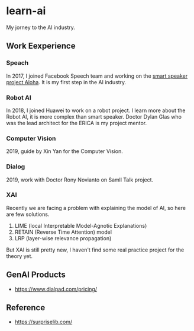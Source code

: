 # learn-ai

My jorney to the AI industry.

## Work Eexperience

### Speach 

In 2017, I joined Facebook Speech team and working on the 
[smart speaker project Aloha](https://9to5mac.com/2018/10/08/smart-speaker-portal-facebook-amazon-alexa/).
It is my first step in the AI industry.

### Robot AI

In 2018, I joined Huawei to work on a robot project. I learn more about the Robot AI, 
it is more complex than smart speaker. Doctor Dylan Glas who was the lead architect 
for the ERICA is my project mentor.

### Computer Vision

2019, guide by Xin Yan for the Computer Vision.

### Dialog

2019, work with Doctor Rony Novianto on Samll Talk project.

### XAI

Recently we are facing a problem with explaining the model of AI, so here are few solutions.

1. LIME (local Interpretable Model-Agnotic Explanations)
2. RETAIN (Reverse Time Attention) model
3. LRP (layer-wise relevance propagation)

But XAI is still pretty new, I haven't find some real practice project for the theory yet.

## GenAI Products
* https://www.dialpad.com/pricing/

## Reference

* https://surpriselib.com/
